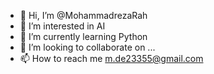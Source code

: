 - 👋 Hi, I’m @MohammadrezaRah
- 👀 I’m interested in AI
- 🌱 I’m currently learning Python 
- 💞️ I’m looking to collaborate on ...
- 📫 How to reach me m.de23355@gmail.com

<!---
MohammadrezaRah/MohammadrezaRah is a ✨ special ✨ repository because its `README.md` (this file) appears on your GitHub profile.
You can click the Preview link to take a look at your changes.
--->
